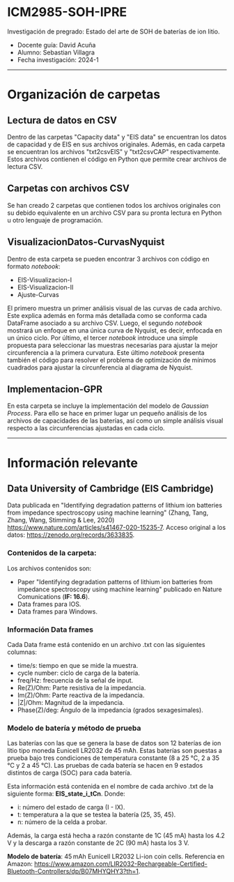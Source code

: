 # ICM2985-SOH-IPRE
Investigación de pregrado: Estado del arte de SOH de baterías de ion litio.

* Docente guía: David Acuña
* Alumno: Sebastian Villagra
* Fecha investigación: 2024-1


-----------------------------------------------------

# Organización de carpetas

## Lectura de datos en CSV 
Dentro de las carpetas "Capacity data" y "EIS data" se encuentran los datos de capacidad y de EIS en sus archivos originales. Además, en cada carpeta se encuentran los archivos "txt2csvEIS" y "txt2csvCAP" respectivamente. Estos archivos contienen el código en Python que permite crear archivos de lectura CSV.

## Carpetas con archivos CSV
Se han creado 2 carpetas que contienen todos los archivos originales con su debido equivalente en un archivo CSV para su pronta lectura en Python u otro lenguaje de programación.

## VisualizacionDatos-CurvasNyquist
Dentro de esta carpeta se pueden encontrar 3 archivos con código en formato *notebook*:
* EIS-Visualizacion-I
* EIS-Visualizacion-II
* Ajuste-Curvas

El primero muestra un primer análisis visual de las curvas de cada archivo. Este explica además en forma más detallada como se conforma cada DataFrame asociado a su archivo CSV.
Luego, el segundo *notebook* mostrará un enfoque en una única curva de Nyquist, es decir, enfocada en un único ciclo. Por último, el tercer *notebook* introduce una simple propuesta para seleccionar las muestras necesarias para ajustar la mejor circunferencia a la primera curvatura. Este último *notebook* presenta también el código para resolver el problema de optimización de mínimos cuadrados para ajustar la circunferencia al diagrama de Nyquist.

## Implementacion-GPR

En esta carpeta se incluye la implementación del modelo de *Gaussian Process*. Para ello se hace en primer lugar un pequeño análisis de los archivos de capacidades de las baterías, así como un simple análisis visual respecto a las circunferencias ajustadas en cada ciclo.


-----------------------------------------------------
# Información relevante 

## Data University of Cambridge (EIS Cambridge)
Data publicada en "Identifying degradation patterns of lithium ion batteries from impedance spectroscopy using machine learning" (Zhang, Tang, Zhang, Wang, Stimming & Lee, 2020) https://www.nature.com/articles/s41467-020-15235-7. Acceso original a los datos: https://zenodo.org/records/3633835.

### Contenidos de la carpeta:
Los archivos contenidos son:
* Paper "Identifying degradation patterns of lithium ion batteries from impedance spectroscopy using machine learning" publicado en Nature Comunications (**IF: 16.6**).
* Data frames para IOS.
* Data frames para Windows.

### Información Data frames
Cada Data frame está contenido en un archivo .txt con las siguientes columnas:
* time/s: tiempo en que se mide la muestra.
* cycle number: ciclo de carga de la batería.
* freq/Hz: frecuencia de la señal de input.
* Re(Z)/Ohm: Parte resistiva de la impedancia.
* Im(Z)/Ohm: Parte reactiva de la impedancia.
* |Z|/Ohm: Magnitud de la impedancia.
* Phase(Z)/deg: Ángulo de la impedancia (grados sexagesimales).

### Modelo de batería y método de prueba
Las baterías con las que se genera la base de datos son 12 baterías de ion litio tipo moneda Eunicell LR2032 de 45 mAh. Estas baterías son puestas a prueba bajo tres condiciones de temperatura constante (8 a 25 °C, 2 a 35 °C y 2 a 45 °C). Las pruebas de cada batería se hacen en 9 estados distintos de carga (SOC) para cada batería. 

Esta información está contenida en el nombre de cada archivo .txt de la siguiente forma:
**EIS_state_i_tCn**. Donde:

* i: número del estado de carga (I - IX).
* t: temperatura a la que se testea la batería (25, 35, 45).
* n: número de la celda a probar.

Además, la carga está hecha a razón constante de 1C (45 mA) hasta los 4.2 V y la descarga a razón constante de 2C (90 mA) hasta los 3 V.

**Modelo de batería**: 45 mAh Eunicell LR2032 Li-ion coin cells.
Referencia en Amazon: https://www.amazon.com/LIR2032-Rechargeable-Certified-Bluetooth-Controllers/dp/B07MHYQHY3?th=1.


##
